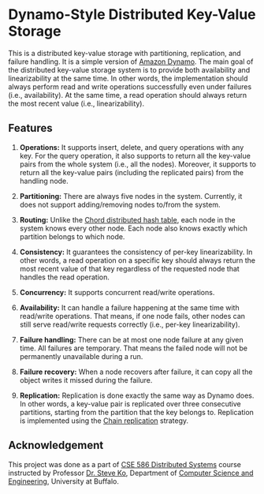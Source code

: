 # Dynamo-Style Distributed Key-Value Storage
This is a distributed key-value storage with partitioning, replication, and failure handling. It is a simple version of [Amazon Dynamo](https://www.allthingsdistributed.com/files/amazon-dynamo-sosp2007.pdf "Paper link"). The main goal of the distributed key-value storage system is to provide both availability and linearizability at the same time. In other words, the implementation should always perform read and write operations successfully even under failures (i.e., availability). At the same time, a read operation should always return the most recent value (i.e., linearizability).

## Features

1. **Operations:** It supports insert, delete, and query operations with any key. For the query operation, it also supports to return all the key-value pairs from the whole system (i.e., all the nodes). Moreover, it supports to return all the key-value pairs (including the replicated pairs) from the handling node.

2. **Partitioning:** There are always five nodes in the system. Currently, it does not support adding/removing nodes to/from the system.

3. **Routing:** Unlike the [Chord distributed hash table](https://pdos.csail.mit.edu/papers/ton:chord/paper-ton.pdf "Paper link"), each node in the system knows every other node. Each node also knows exactly which partition belongs to which node.

4. **Consistency:** It guarantees the consistency of per-key linearizability. In other words, a read operation on a specific key should always return the most recent value of that key regardless of the requested node that handles the read operation.

5. **Concurrency:** It supports concurrent read/write operations.

6. **Availability:** It can handle a failure happening at the same time with read/write operations. That means, if one node fails, other nodes can still serve read/write requests correctly (i.e., per-key linearizability).

7. **Failure handling:** There can be at most one node failure at any given time. All failures are temporary. That means the failed node will not be permanently unavailable during a run.

8. **Failure recovery:** When a node recovers after failure, it can copy all the object writes it missed during the failure.

9. **Replication:** Replication is done exactly the same way as Dynamo does. In other words, a key-value pair is replicated over three consecutive partitions, starting from the partition that the key belongs to. Replication is implemented using the [Chain replication](https://www.cs.cornell.edu/home/rvr/papers/OSDI04.pdf "Paper link") strategy.

## Acknowledgement

This project was done as a part of [CSE 586 Distributed Systems](https://cse.buffalo.edu/~stevko/courses/cse486/spring20 "Course page") course instructed by Professor [Dr. Steve Ko](https://cse.buffalo.edu/~stevko "Faculty page"), Department of [Computer Science and Engineering](https://cse.buffalo.edu "Department page"), University at Buffalo.
